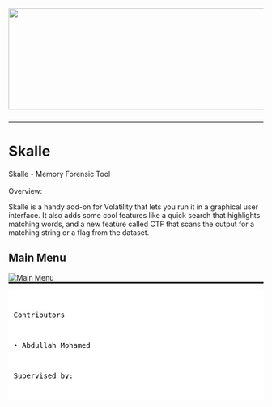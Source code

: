 <div align="center">
  <img height="200" src="https://media3.giphy.com/media/v1.Y2lkPTc5MGI3NjExMjRpeWVkMmlmaXU0bnozNXg0c3FpaGF0a2pid3l3YXNldjJkZ296cSZlcD12MV9pbnRlcm5hbF9naWZfYnlfaWQmY3Q9Zw/EcFviqiazCIzH3cOVZ/giphy.gif" style="width: 100vw; height: 200px; object-fit: fill;" />
</div>

###
<hr style="width: 100%; border: none; border-top: 2px solid black; margin: 0;">
<h1>Skalle</h1>
<p align="left">Skalle - Memory Forensic Tool<br><br>Overview:<br>


Skalle is a handy add-on for Volatility that lets you run it in a graphical user interface. It also adds some cool features like a quick search that highlights matching words, and a new feature called CTF that scans the output for a matching string or a flag from the dataset.

<h2>Main Menu</h2>
<img src="https://media-hosting.imagekit.io/22b7662438084dd5/Screenshot%202025-05-12%20at%208.56.31%E2%80%AFPM.png?Expires=1841680625&Key-Pair-Id=K2ZIVPTIP2VGHC&Signature=u5TI3RwUJr74gxb~Sxi7NRjoulEEojFDelc7pjawOVRTvrCreB29H5y1nvSf3Y4RGwSZ4kzoaJAPXvoyy8u4tYGnOyuBXNChP56jt7lwsUvDI4KxFgkb2toW9y50fgjG-HylQaKCMlzkcN1gpaJbXZbVLcT5JSBgRR0FnQTsp3YYeibp5lLMBnVdEClMSTPm13y4w0Rppa5pmoBoDn6L6OE57gQ1dd7ZMGOh2HarKW4sh360GQGOAeH-~KKggj6dTcmjA8eZybJ0vXzOcLCZiPa8MrSJvNtgp17VmGGgmqXnuSOghetbexYDZOic9q1dym9c3RX6lY96hwVJe6hRqw__" alt="Main Menu"">

<hr style="width: 100%; border: none; border-top: 2px solid black; margin: 0;">
<pre style="background-color: white; color: black; padding: 10px;">

  Contributors
  
• Abdullah Mohamed 

Supervised by: <a href="https://www.linkedin.com/in/maryam-adel-4539b8170" style="display: none;">Dr. Maryam Adel</a>
</pre>

